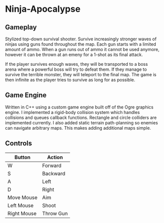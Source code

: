 # Ninja-Apocalypse
## Gameplay
Stylized top-down survival shooter. Survive increasingly stronger waves of ninjas using guns found throughout the map. Each gun starts with a limited amount of ammo. When a gun runs out of ammo it cannot be used anymore, however it can be thrown at an emeny for a 1-shot as its final attack.

If the player survives enough waves, they will be transported to a boss arena where a powerful boss will try to defeat them. If they manage to survive the terrible monster, they will teleport to the final map. The game is then infinite as the player tries to survive as long for as possible.

## Game Engine
Written in C++ using a custom game engine built off of the Ogre graphics engine. I implemented a rigid-body collision system which handles collisions and queues callback functions. Rectangle and circle colliders are implemented currently. I also added static terrain path-planning so enemies can navigate arbitrary maps. This makes adding additional maps simple.

## Controls
| Button  | Action |
| ------------- | ------------- |
| W  | Forward  |
| S  | Backward  |
| A  | Left |
| D  | Right  |
| Move Mouse  | Aim  |
| Left Mouse  | Shoot  |
| Right Mouse  | Throw Gun  |
